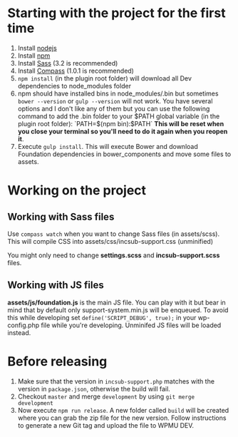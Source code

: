 # Starting with the project for the first time

1. Install [nodejs](https://nodejs.org/download/)
2. Install [npm](https://github.com/npm/npm)
3. Install [Sass](http://sass-lang.com/install) (3.2 is recommended)
4. Install [Compass](http://compass-style.org/install/) (1.0.1 is recommended)
5. `npm install` (in the plugin root folder) will download all Dev dependencies to node_modules folder
6. npm should have installed bins in node_modules/.bin but sometimes `bower --version` or `gulp --version` will not work. You have several options and I don't like any of them but you can use the following command to add the .bin folder to your $PATH global variable (in the plugin root folder):
`PATH=$(npm bin):$PATH` **This will be reset when you close your terminal so you'll need to do it again when you reopen it**.
7. Execute `gulp install`. This will execute Bower and download Foundation dependencies in bower_components and move some files to assets.


# Working on the project
## Working with Sass files
Use `compass watch` when you want to change Sass files (in assets/scss). This will compile CSS into assets/css/incsub-support.css (unminified)

You might only need to change **settings.scss** and **incsub-support.scss** files.

## Working with JS files
**assets/js/foundation.js** is the main JS file. You can play with it but bear in mind that by default only support-system.min.js will be enqueued.
To avoid this while developing set `define('SCRIPT_DEBUG', true);` in your wp-config.php file while you're developing. Unminifed JS files will be loaded instead.


# Before releasing
1. Make sure that the version in `incsub-support.php` matches with the version in `package.json`, otherwise the build will fail.
2. Checkout `master` and merge `development` by using `git merge development`
3. Now execute `npm run release`. A new folder called `build` will be created where you can grab the zip file for the new version. Follow instructions to generate a new Git tag and upload the file to WPMU DEV.





